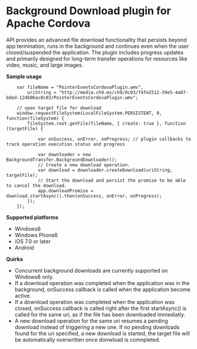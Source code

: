 Background Download plugin for Apache Cordova
==================================
API provides an advanced file download functionality that persists beyond app termination, runs in the background and continues even when the user closed/suspended the application. The plugin includes progress updates and primarily designed for long-term transfer operations for resources like video, music, and large images.

**Sample usage**

        var fileName = "PointerEventsCordovaPlugin.wmv",
            uriString = "http://media.ch9.ms/ch9/8c03/f4fe2512-59e5-4a07-bded-124b06ac8c03/PointerEventsCordovaPlugin.wmv";
        
        // open target file for download
        window.requestFileSystem(LocalFileSystem.PERSISTENT, 0, function(fileSystem) {
            fileSystem.root.getFile(fileName, { create: true }, function (targetFile) {
                
                var onSuccess, onError, onProgress; // plugin callbacks to track operation execution status and progress
        
                var downloader = new BackgroundTransfer.BackgroundDownloader();
                // Create a new download operation.
                var download = downloader.createDownload(uriString, targetFile);
                // Start the download and persist the promise to be able to cancel the download.
                app.downloadPromise = download.startAsync().then(onSuccess, onError, onProgress);
            });
        });

**Supported platforms**
 
 * Windows8
 * Windows Phone8
 * iOS 7.0 or later
 * Android
 
**Quirks**
 * Concurrent background downloads are currently supported on Windows8 only.
 * If a download operation was completed when the application was in the background, onSuccess callback is called when the application become active.
 * If a download operation was completed when the application was closed, onSuccess callback is called right after the first startAsync() is called for the same uri, as if the file has been downloaded immediatly.
 * A new download operation for the same uri resumes a pending download instead of triggering a new one. If no pending downloads found for the uri specified, a new download is started, the target file will be automatically overwritten once donwload is comnpleted.